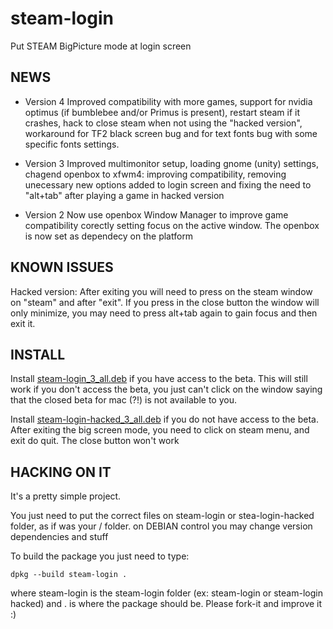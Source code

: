 steam-login
===========

Put STEAM BigPicture mode at login screen

NEWS
----
* Version 4
Improved compatibility with more games, support for nvidia optimus (if bumblebee and/or Primus is present), restart steam if it crashes, hack to close steam when not using the "hacked version", workaround for TF2 black screen bug and for text fonts bug with some specific fonts settings. 

* Version 3
Improved multimonitor setup, loading gnome (unity) settings, chagend openbox to xfwm4: improving compatibility, removing unecessary new options added to login screen and fixing the need to "alt+tab" after playing a game in hacked version

* Version 2
Now use openbox Window Manager to improve game compatibility corectly setting focus on the active window. The openbox is now set as dependecy on the platform

KNOWN ISSUES
------------

Hacked version: After exiting you will need to press on the steam window on "steam" and after "exit". If you press in the close button the window will only minimize, you may need to press alt+tab again to gain focus and then exit it.

INSTALL
-------

Install <a href="https://github.com/downloads/thor27/steam-login/steam-login_3_all.deb">steam-login_3_all.deb</a> if you have access to the beta. This will still work if you don't access the beta, you just can't click on the window saying that the closed beta for mac (?!) is not available to you.

Install <a href="https://github.com/downloads/thor27/steam-login/steam-login-hacked_3_all.deb">steam-login-hacked_3_all.deb</a> if you do not have access to the beta. After exiting the big screen mode, you need to click on steam menu, and exit do quit. The close button won't work

HACKING ON IT
-------------
It's a pretty simple project.

You just need to put the correct files on steam-login or stea-login-hacked folder, as if was your / folder. on DEBIAN control you may change version dependencies and stuff

To build the package you just need to type:

```
dpkg --build steam-login .
```
where steam-login is the steam-login folder (ex: steam-login or steam-login hacked) and . is where the package should be.
Please fork-it and improve it :)
